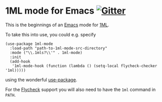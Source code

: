 # 1ML mode for Emacs [![Gitter](https://badges.gitter.im/1ml-prime/community.svg)](https://gitter.im/1ml-prime/community)

This is the beginnings of an [Emacs](https://www.gnu.org/software/emacs/) mode
for [1ML](https://people.mpi-sws.org/~rossberg/1ml/).

To take this into use, you could e.g. specify

```elisp
(use-package 1ml-mode
  :load-path "path-to-1ml-mode-src-directory"
  :mode ("\\.1mls?\\'" . 1ml-mode)
  :init
  (add-hook
   '1ml-mode-hook (function (lambda () (setq-local flycheck-checker '1ml)))))
```

using the wonderful [use-package](https://jwiegley.github.io/use-package/).

For the [Flycheck](https://www.flycheck.org/en/latest/) support you will also
need to have the `1ml` command in `PATH`.
